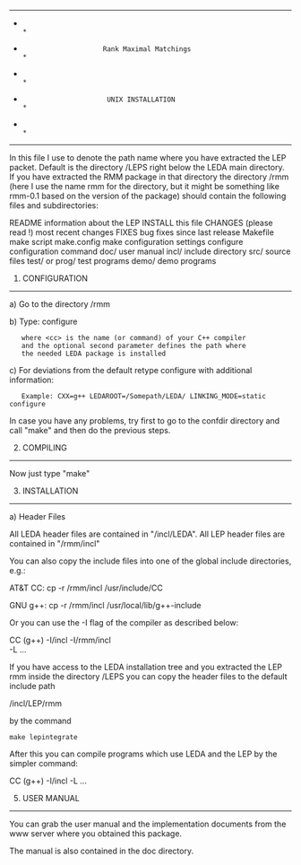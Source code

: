 *******************************************************************************
*                                                                             *
*                         Rank Maximal Matchings                              *
*                                                                             *
*                          UNIX INSTALLATION                                  *
*                                                                             *
*******************************************************************************


In this file I use <LEP> to denote the path name where you have
extracted the LEP packet. Default is the directory <LEDA>/LEPS right
below the LEDA main directory. If you have extracted the RMM
package in that directory the directory <LEP>/rmm (here I use the name 
rmm for the directory, but it might be something like rmm-0.1 based on 
the version of the package) should contain the following files and 
subdirectories:

README                    information about the LEP
INSTALL                   this file
CHANGES  (please read !)  most recent changes
FIXES                     bug fixes since last release
Makefile                  make script
make.config               make configuration settings
configure                 configuration command
doc/                      user manual
incl/                     include directory
src/                      source files
test/ or prog/            test programs
demo/                     demo programs


1. CONFIGURATION
----------------

   a)  Go to the directory <LEP>/rmm

   b)  Type: configure

       where <cc> is the name (or command) of your C++ compiler
       and the optional second parameter defines the path where
       the needed LEDA package is installed 

       
   c)  For deviations from the default retype configure with
       additional information:
       
       Example: CXX=g++ LEDAROOT=/Somepath/LEDA/ LINKING_MODE=static configure

In case you have any problems, try first to go to the confdir directory
and call "make" and then do the previous steps.

2. COMPILING
-------------

   Now just type "make"


3. INSTALLATION 
----------------

a) Header Files
  
   All LEDA header files are contained in "<LEDA>/incl/LEDA".
   All LEP header files are contained in "<LEP>/rmm/incl"

   You can also copy the include files into one of the global
   include directories, e.g.:

   AT&T CC:  cp -r <LEP>/rmm/incl /usr/include/CC

   GNU g++:  cp -r <LEP>/rmm/incl /usr/local/lib/g++-include     

   Or you can use the -I flag of the compiler as described below:

   CC (g++) -I<LEDA>/incl -I<LEP>/rmm/incl \
            -L<LEDA> ...

   If you have access to the LEDA installation tree and you extracted
   the LEP rmm inside the directory <LEDA>/LEPS you can copy
   the header files to the default include path 

   <LEDA>/incl/LEP/rmm

   by the command

	make lepintegrate

   After this you can compile programs which use LEDA and the LEP
   by the simpler command:

   CC (g++) -I<LEDA>/incl -L<LEDA> ...



5. USER MANUAL
--------------

   You can grab the user manual and the implementation documents from
   the www server where you obtained this package.

   The manual is also contained in the doc directory.	
